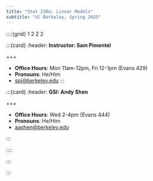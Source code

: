```yaml
---
title: "Stat 230a: Linear Models"
subtitle: "UC Berkeley, Spring 2025"
---
```


::::{grid} 1 2 2 2

:::{card}
:header: **Instructor: Sam Pimentel**



+++

* **Office Hours**: Mon 11am-12pm, Fri 12-1pm (Evans 429)
* **Pronouns**: He/Him
* [spi@berkeley.edu](mailto:spi@berkeley.edu)
:::

:::{card}
:header: **GSI: Andy Shen**


+++

* **Office Hours**: Wed 2-4pm (Evans 444)
* **Pronouns**: He/Him
* [aashen@berkeley.edu](mailto:aashen@berkeley.edu)

:::

::::


:::


:::
